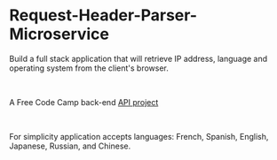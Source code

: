 # Request-Header-Parser-Microservice
<p>Build a full stack application that will retrieve IP address, language and operating system from the client's browser.</p>
<br>
<p>A Free Code Camp back-end <a href="https://www.freecodecamp.org/challenges/request-header-parser-microservice">API project</a></p>
<br>
<p>For simplicity application accepts languages: French, Spanish, English, Japanese, Russian, and Chinese.</p>
